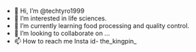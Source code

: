 - 👋 Hi, I’m @techtyro1999
- 👀 I’m interested in life sciences. 
- 🌱 I’m currently learning food processing and quality control.
- 💞️ I’m looking to collaborate on ...
- 📫 How to reach me Insta id- the_kingpin_

<!---
techtyro1999/techtyro1999 is a ✨ special ✨ repository because its `READ.md` (this file) appears on your GitHub profile.
You can click the Preview link to take a look at your changes.
--->
